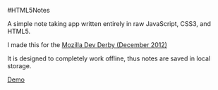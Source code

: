 #HTML5Notes

A simple note taking app written entirely in raw JavaScript, CSS3, and HTML5.

I made this for the [Mozilla Dev Derby (December 2012)](https://developer.mozilla.org/en-US/demos/devderby)

It is designed to completely work offline, thus notes are saved in local storage.

[Demo](http://bradleyrosenfeld.com/HTML5Notes/)
